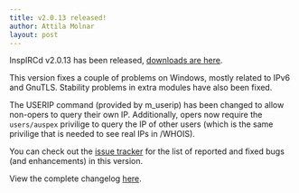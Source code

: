 ```yaml
---
title: v2.0.13 released!
author: Attila Molnar
layout: post
---
```


InspIRCd v2.0.13 has been released, [downloads are here](http://inspircd.github.io/downloads/).

This version fixes a couple of problems on Windows, mostly related to IPv6 and GnuTLS.
Stability problems in extra modules have also been fixed.

The USERIP command (provided by m_userip) has been changed to allow non-opers to query their own IP. Additionally, opers now require the `users/auspex` privilige to query the IP of other users (which is the same privilige that is needed to see real IPs in /WHOIS).

You can check out the [issue tracker](https://github.com/inspircd/inspircd/issues?milestone=10&state=closed) for the list of reported and fixed bugs (and enhancements) in this version.

View the complete changelog [here](https://github.com/inspircd/inspircd/compare/v2.0.12...v2.0.13).